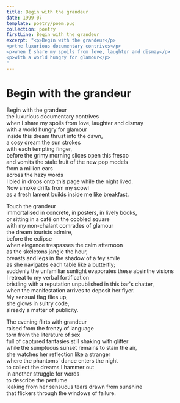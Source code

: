 ```yaml
---
title: Begin with the grandeur
date: 1999-07
template: poetry/poem.pug
collection: poetry
firstLine: Begin with the grandeur
excerpt: "<p>Begin with the grandeur</p>
<p>the luxurious documentary contrives</p>
<p>when I share my spoils from love, laughter and dismay</p>
<p>with a world hungry for glamour</p>
"
---
```


# Begin with the grandeur

Begin with the grandeur  
the luxurious documentary contrives  
when I share my spoils from love, laughter and dismay  
with a world hungry for glamour  
inside this dream thrust into the dawn,  
a cosy dream the sun strokes  
with each tempting finger,  
before the grimy morning slices open this fresco  
and vomits the stale fruit of the new pop models  
from a million ears  
across the hazy words  
I bled in drops onto this page while the night lived.  
Now smoke drifts from my scowl  
as a fresh lament builds inside me like breakfast.  

Touch the grandeur  
immortalised in concrete, in posters, in lively books,  
or sitting in a café on the cobbled square  
with my non-chalant comrades of glamour  
the dream tourists admire,  
before the eclipse  
when elegance trespasses the calm afternoon  
as the skeletons jangle the hour,  
breasts and legs in the shadow of a fey smile  
as she navigates each table like a butterfly;  
suddenly the unfamiliar sunlight evaporates these absinthe visions  
I retreat to my verbal fortification  
bristling with a reputation unpublished in this bar's chatter,  
when the manifestation arrives to deposit her flyer.  
My sensual flag flies up,  
she glows in sultry code,  
already a matter of publicity.  
   
The evening flirts with grandeur  
raised from the frenzy of language  
torn from the literature of sex  
full of captured fantasies still shaking with glitter  
while the sumptuous sunset remains to stain the air,  
she watches her reflection like a stranger  
where the phantoms' dance enters the night  
to collect the dreams I hammer out  
in another struggle for words  
to describe the perfume  
leaking from her sensuous tears drawn from sunshine  
that flickers through the windows of failure.  
